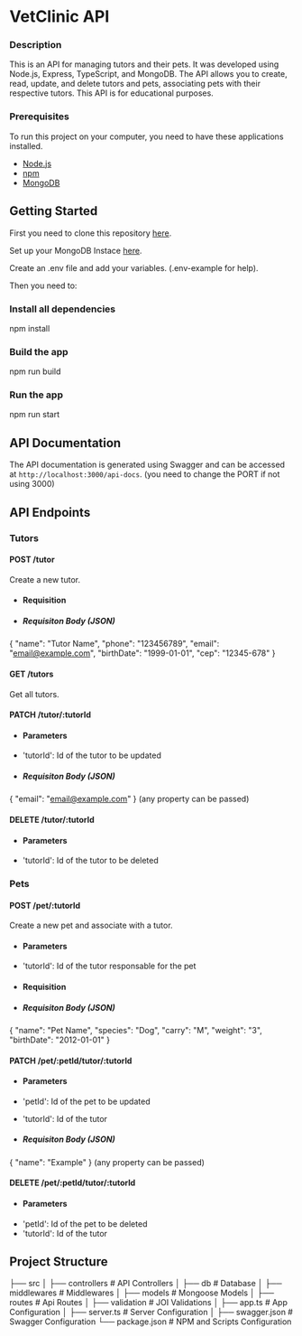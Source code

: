 # VetClinic API

### Description

This is an API for managing tutors and their pets. It was developed using Node.js, Express, TypeScript, and MongoDB. The API allows you to create, read, update, and delete tutors and pets, associating pets with their respective tutors. This API is for educational purposes.

### Prerequisites

To run this project on your computer, you need to have these applications installed.

- [Node.js](https://nodejs.org/)
- [npm](https://www.npmjs.com/)
- [MongoDB](https://www.mongodb.com/)

## Getting Started

First you need to clone this repository [here](https://github.com/vitorbachini/vetclinic-api.git).

Set up your MongoDB Instace [here](https://cloud.mongodb.com/).

Create an .env file and add your variables. (.env-example for help).

Then you need to:

### Install all dependencies

npm install

### Build the app

npm run build

### Run the app

npm run start

## API Documentation

The API documentation is generated using Swagger and can be accessed at 
`http://localhost:3000/api-docs`. (you need to change the PORT if not using 3000)

## API Endpoints

### Tutors

#### POST /tutor

Create a new tutor.

- #### Requisition 

- ##### Requisiton Body (JSON)
{
  "name": "Tutor Name",
  "phone": "123456789",
  "email": "email@example.com",
  "birthDate": "1999-01-01",
  "cep": "12345-678"
}

#### GET /tutors

Get all tutors.

#### PATCH /tutor/:tutorId

- #### Parameters
- 'tutorId': Id of the tutor to be updated

- ##### Requisiton Body (JSON)
{
  "email": "email@example.com"
} (any property can be passed)

#### DELETE /tutor/:tutorId

- #### Parameters
- 'tutorId': Id of the tutor to be deleted

### Pets

#### POST /pet/:tutorId

Create a new pet and associate with a tutor.

- #### Parameters
- 'tutorId': Id of the tutor responsable for the pet

- #### Requisition 

- ##### Requisiton Body (JSON)
{
  "name": "Pet Name",
  "species": "Dog",
  "carry": "M",
  "weight": "3",
  "birthDate": "2012-01-01"
}

#### PATCH /pet/:petId/tutor/:tutorId

- #### Parameters
- 'petId': Id of the pet to be updated
- 'tutorId': Id of the tutor

- ##### Requisiton Body (JSON)
{
  "name": "Example"
} (any property can be passed)

#### DELETE /pet/:petId/tutor/:tutorId

- #### Parameters
- 'petId': Id of the pet to be deleted
- 'tutorId': Id of the tutor

## Project Structure

├── src
│   ├── controllers      # API Controllers
│   ├── db               # Database
│   ├── middlewares      # Middlewares
│   ├── models           # Mongoose Models
│   ├── routes           # Api Routes
│   ├── validation       # JOI Validations
│   ├── app.ts           # App Configuration
│   ├── server.ts        # Server Configuration
│   ├── swagger.json     # Swagger Configuration
└── package.json         # NPM and Scripts Configuration
